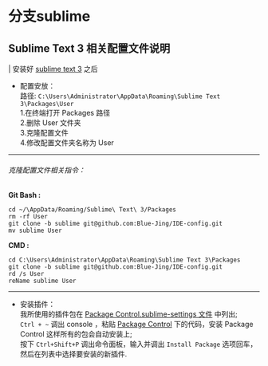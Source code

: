 # 分支sublime
## Sublime Text 3 相关配置文件说明
| 安装好 [sublime text 3](http://www.sublimetext.com/3) 之后
* 配置安放：  
 路径: `C:\Users\Administrator\AppData\Roaming\Sublime Text 3\Packages\User`  
 1.在终端打开 Packages 路径  
 2.删除 User 文件夹  
 3.克隆配置文件  
 4.修改配置文件夹名称为 User

---  

###### 克隆配置文件相关指令：  
**Git Bash :**
```console
cd ~/\AppData/Roaming/Sublime\ Text\ 3/Packages
rm -rf User
git clone -b sublime git@github.com:Blue-Jing/IDE-config.git
mv sublime User
```  
**CMD :**
```console
cd C:\Users\Administrator\AppData\Roaming\Sublime Text 3\Packages
git clone -b sublime git@github.com:Blue-Jing/IDE-config.git
rd /s User
reName sublime User
```  

---  

* 安装插件：  
我所使用的插件包在 [Package Control.sublime-settings 文件](https://github.com/Blue-Jing/IDE-config/blob/sublime/Package%20Control.sublime-settings) 中列出;  
 `Ctrl + ~` 调出 console ，粘贴 [Package Control](https://packagecontrol.io/installation) 下的代码，安装 Package Control 这样所有的包会自动安装上;  
按下 `Ctrl+Shift+P` 调出命令面板，输入并调出 `Install Package` 选项回车，然后在列表中选择要安装的新插件.

